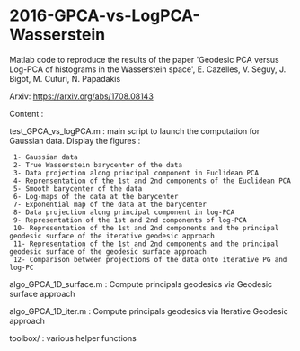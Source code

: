 # 2016-GPCA-vs-LogPCA-Wasserstein

Matlab code to reproduce the results of the paper
'Geodesic PCA versus Log-PCA of histograms in the Wasserstein space', E. Cazelles, V. Seguy, J. Bigot, M. Cuturi, N. Papadakis

Arxiv: https://arxiv.org/abs/1708.08143
 
 Content :
 
 test_GPCA_vs_logPCA.m : main script to launch the computation for Gaussian data. Display the figures :
 
     1- Gaussian data    
     2- True Wasserstein barycenter of the data
     3- Data projection along principal component in Euclidean PCA     
     4- Reprensentation of the 1st and 2nd components of the Euclidean PCA    
     5- Smooth barycenter of the data     
     6- Log-maps of the data at the barycenter     
     7- Exponential map of the data at the barycenter     
     8- Data projection along principal component in log-PCA    
     9- Representation of the 1st and 2nd components of log-PCA    
     10- Representation of the 1st and 2nd components and the principal geodesic surface of the iterative geodesic approach    
     11- Representation of the 1st and 2nd components and the principal geodesic surface of the geodesic surface approach   
     12- Comparison between projections of the data onto iterative PG and log-PC

 
 algo_GPCA_1D_surface.m : Compute principals geodesics via  Geodesic surface approach
 
 algo_GPCA_1D_iter.m : Compute principals geodesics via Iterative Geodesic approach
 
 toolbox/ : various helper functions
